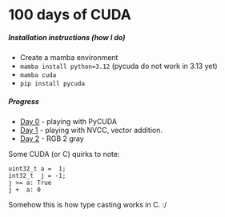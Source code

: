 # 100 days of CUDA


<!-- WARNING: THIS FILE WAS AUTOGENERATED! DO NOT EDIT! -->

##### Installation instructions (how I do)

- Create a mamba environment
- `mamba install python=3.12` (pycuda do not work in 3.13 yet)
- `mamba cuda`
- `pip install pycuda`

##### Progress

- [Day 0](https://xl0.github.io/cuda-100/day_00_pycuda.html) - playing
  with PyCUDA
- [Day 1](https://github.com/xl0/cuda-100/tree/master/nbs/day_01_nvcc) -
  playing with NVCC, vector addition.
- [Day 2](https://xl0.github.io/cuda-100/day_02_grayscale.html) - RGB 2
  gray

Some CUDA (or C) quirks to note:

    uint32_t a =  1;
    int32_t  j = -1;
    j >= a: True
    j +  a: 0

Somehow this is how type casting works in C. :/
